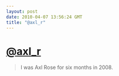 ```yaml
---
layout: post
date: 2010-04-07 13:56:24 GMT
title: "@axl_r"
---
```

# [@axl_r](http://mrgan.tumblr.com/post/501673094/remastering)

> I was Axl Rose for six months in 2008.